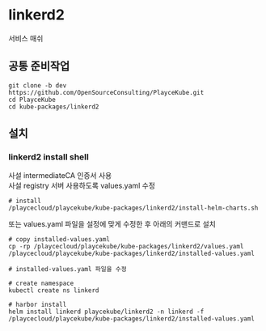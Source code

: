 # linkerd2

서비스 매쉬

## 공통 준비작업

```ShellSession
git clone -b dev https://github.com/OpenSourceConsulting/PlayceKube.git
cd PlayceKube
cd kube-packages/linkerd2
```

## 설치

### linkerd2 install shell

사설 intermediateCA 인증서 사용  
사설 registry 서버 사용하도록 values.yaml 수정

```ShellSession
# install
/playcecloud/playcekube/kube-packages/linkerd2/install-helm-charts.sh
```

또는 values.yaml 파일을 설정에 맞게 수정한 후 아래의 커맨드로 설치

```ShellSession
# copy installed-values.yaml
cp -rp /playcecloud/playcekube/kube-packages/linkerd2/values.yaml /playcecloud/playcekube/kube-packages/linkerd2/installed-values.yaml

# installed-values.yaml 파일을 수정

# create namespace
kubectl create ns linkerd

# harbor install
helm install linkerd playcekube/linkerd2 -n linkerd -f /playcecloud/playcekube/kube-packages/linkerd2/installed-values.yaml
```

